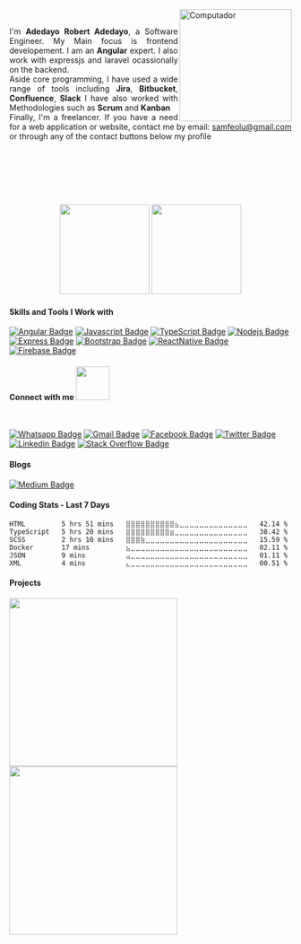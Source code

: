 <img src="https://github.com/adedayojs/adedayojs/blob/main/gif/banner_gif.gif?raw=true" height="200px" align="right" alt="Computador">

<p align="justify" margin="80%"> 
<br>
I'm <strong>Adedayo Robert Adedayo</strong>, a Software Engineer. My Main focus is frontend developement. I am an <strong>Angular</strong> expert. I also work with expressjs and laravel ocassionally on the backend.
<br>
Aside core programming, I have used a wide range of tools including <strong>Jira</strong>, <strong>Bitbucket</strong>, <strong>Confluence</strong>, <strong>Slack</strong> I have also worked with Methodologies such as <strong>Scrum</strong> and <strong>Kanban</strong>
<br>
Finally, I'm a freelancer. If you have a need for a web application or website, contact me by email: <a href="samfeolu@gmail.com">samfeolu@gmail.com</a> or through any of the contact buttons below my profile <br><br>
<!-- <strong>My Blog</strong>: https://lambiengcode.blogspot.com <br> -->
<!-- <strong>Fun fact</strong>: You cannot complete a project without using StackOverflow <br> -->

<!-- <strong>Award</strong> -->

<!-- - Idea Award Hackathon HoChiMinh City 2020 - [Repository](https://github.com/hongvinhmobile/hackathon2020) -->
</p>
<br><br><br>
<br>
<p align="center">

<img src="https://github-readme-stats.vercel.app/api?username=adedayojs&count_private=true&show_icons=true&theme=blueberry" height="160em"/>
<img src="https://github-readme-stats.vercel.app/api/top-langs/?username=adedayojs&show_icons=true&layout=compact&cache_seconds=1800&langs_count=8&theme=blueberry&count_private=true&show_icons=true" height="160em"/>

</p>

#### Skills and Tools I Work with
<p align="center">

[![Angular Badge](https://img.shields.io/badge/Angular-DD0031?style=for-the-badge&logo=angular&logoColor=white&labelColor=black)](#)
[![Javascript Badge](https://img.shields.io/badge/-Javascript-F0DB4F?style=for-the-badge&labelColor=black&logo=javascript&logoColor=F0DB4F)](#)
[![TypeScript Badge](https://img.shields.io/badge/-TypeScript-007acc?style=for-the-badge&labelColor=black&logo=typescript&logoColor=007acc)](#)
[![Nodejs Badge](https://img.shields.io/badge/-Nodejs-3C873A?style=for-the-badge&labelColor=black&logo=node.js&logoColor=3C873A)](#)
[![Express Badge](https://img.shields.io/badge/-Express-e69514?style=for-the-badge&labelColor=black&logo=Express&logoColor=ffa500)](#)
[![Bootstrap Badge](https://img.shields.io/badge/Bootstrap-563D7C?style=for-the-badge&labelColor=black&logo=bootstrap&logoColor=white)](#)
[![ReactNative Badge](https://img.shields.io/badge/Laravel-FF2D20?style=for-the-badge&logo=laravel&logoColor=FF2D20&labelColor=black)](#)
[![Firebase Badge](https://img.shields.io/badge/-Firebase-e69514?style=for-the-badge&labelColor=black&logo=firebase&logoColor=ffa500)](#)
</p>

#### Connect with me <img src="https://media.giphy.com/media/LnQjpWaON8nhr21vNW/giphy.gif" width="60">

<br>

[![Whatsapp Badge](https://img.shields.io/badge/WhatsApp-25D366?style=for-the-badge&logo=whatsapp&logoColor=25D366&labelColor=black)](https://wa.me/+2349067606623)
[![Gmail Badge](https://img.shields.io/badge/Gmail-D14836?style=for-the-badge&labelColor=black&logo=gmail&logoColor=D14836)](mailto:samfeolu@gmail.com)
[![Facebook Badge](https://img.shields.io/badge/Facebook-1877F2?style=for-the-badge&labelColor=&logo=facebook&logoColor=white)](https://facebook.com/adedayojs)
[![Twitter Badge](https://img.shields.io/badge/twitter-1877F2?style=for-the-badge&labelColor=&logo=twitter&logoColor=white)](https://twitter.com/adedayojs)
[![Linkedin Badge](https://img.shields.io/badge/LinkedIn-0077B5?style=for-the-badge&labelColor=&logo=linkedin&logoColor=white)](https://linkedin.com/in/adedayojs)
[![Stack Overflow Badge](https://img.shields.io/badge/Stack_Overflow-FE7A16?style=for-the-badge&labelColor=&logo=stack-overflow&logoColor=white)](https://stackoverflow.com/users/15284719/adedayojs)

#### Blogs

[![Medium Badge](https://img.shields.io/badge/Medium-12100E?style=for-the-badge&labelColor=&logo=medium&logoColor=white)](https://medium.com/@samfeolu)

#### Coding Stats - Last 7 Days

<!--START_SECTION:waka-->

```text
HTML         5 hrs 51 mins   ⣿⣿⣿⣿⣿⣿⣿⣿⣿⣿⣦⣀⣀⣀⣀⣀⣀⣀⣀⣀⣀⣀⣀⣀⣀   42.14 %
TypeScript   5 hrs 20 mins   ⣿⣿⣿⣿⣿⣿⣿⣿⣿⣶⣀⣀⣀⣀⣀⣀⣀⣀⣀⣀⣀⣀⣀⣀⣀   38.42 %
SCSS         2 hrs 10 mins   ⣿⣿⣿⣷⣀⣀⣀⣀⣀⣀⣀⣀⣀⣀⣀⣀⣀⣀⣀⣀⣀⣀⣀⣀⣀   15.59 %
Docker       17 mins         ⣦⣀⣀⣀⣀⣀⣀⣀⣀⣀⣀⣀⣀⣀⣀⣀⣀⣀⣀⣀⣀⣀⣀⣀⣀   02.11 %
JSON         9 mins          ⣤⣀⣀⣀⣀⣀⣀⣀⣀⣀⣀⣀⣀⣀⣀⣀⣀⣀⣀⣀⣀⣀⣀⣀⣀   01.11 %
XML          4 mins          ⣄⣀⣀⣀⣀⣀⣀⣀⣀⣀⣀⣀⣀⣀⣀⣀⣀⣀⣀⣀⣀⣀⣀⣀⣀   00.51 %
```

<!--END_SECTION:waka-->

#### Projects

<a href="https://www.loom.com/share/b7b7564d1ca64d93b4e139a4a1c7b272">
    <img style="width:300px;" src="https://cdn.loom.com/sessions/thumbnails/b7b7564d1ca64d93b4e139a4a1c7b272-with-play.gif">
  </a>

<a href="https://www.loom.com/share/ec5f9f1eca6d47738bd9f341e8f4e148">
    <img style="width:300px;" src="https://cdn.loom.com/sessions/thumbnails/ec5f9f1eca6d47738bd9f341e8f4e148-with-play.gif">
  </a>
